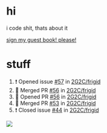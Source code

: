 # hi
i code shit, thats about it

[sign my guest book! please!](https://github.com/Just-a-Unity-Dev/Just-a-Unity-Dev/issues/new?&body=Sign%20my%20guest%20book%20by%20placing%20your%20name%20in%20the%20title,%20how%27d%20you%20get%20to%20this%20page%20and%20why?%20Don%27t%20forget%20you%20have%20an%20entire%20notebook%20in%20your%20hands!)


# stuff
<!--START_SECTION:activity-->
1. ❗️ Opened issue [#57](https://github.com/2G2C/frigid/issues/57) in [2G2C/frigid](https://github.com/2G2C/frigid)
2. 🎉 Merged PR [#56](https://github.com/2G2C/frigid/pull/56) in [2G2C/frigid](https://github.com/2G2C/frigid)
3. 💪 Opened PR [#56](https://github.com/2G2C/frigid/pull/56) in [2G2C/frigid](https://github.com/2G2C/frigid)
4. 🎉 Merged PR [#53](https://github.com/2G2C/frigid/pull/53) in [2G2C/frigid](https://github.com/2G2C/frigid)
5. ❗️ Closed issue [#44](https://github.com/2G2C/frigid/issues/44) in [2G2C/frigid](https://github.com/2G2C/frigid)
<!--END_SECTION:activity-->

![](https://github-profile-summary-cards.vercel.app/api/cards/profile-details?username=Just-a-Unity-Dev&theme=solarized_dark)
